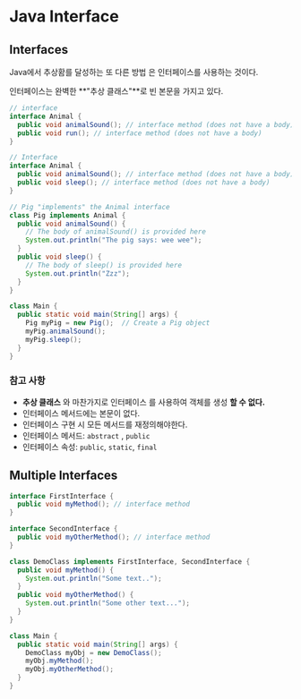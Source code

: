 # Java Interface
## Interfaces
Java에서 추상홤를 달성하는 또 다른 방법 은 인터페이스를 사용하는 것이다.

인터페이스는 완벽한 **"추상 클래스"**로 빈 본문을 가지고 있다.

```java
// interface
interface Animal {
  public void animalSound(); // interface method (does not have a body)
  public void run(); // interface method (does not have a body)
}
```

```java
// Interface
interface Animal {
  public void animalSound(); // interface method (does not have a body)
  public void sleep(); // interface method (does not have a body)
}

// Pig "implements" the Animal interface
class Pig implements Animal {
  public void animalSound() {
    // The body of animalSound() is provided here
    System.out.println("The pig says: wee wee");
  }
  public void sleep() {
    // The body of sleep() is provided here
    System.out.println("Zzz");
  }
}

class Main {
  public static void main(String[] args) {
    Pig myPig = new Pig();  // Create a Pig object
    myPig.animalSound();
    myPig.sleep();
  }
}
```

### 참고 사항 

- **추상 클래스** 와 마찬가지로 인터페이스 를 사용하여 객체를 생성 **할 수 없다.**
- 인터페이스 메서드에는 본문이 없다.
- 인터페이스 구현 시 모든 메서드를 재정의해야한다.
- 인터페이스 메서드:  `abstract` , `public`
- 인터페이스 속성: `public`, `static`, `final`

## Multiple Interfaces

```java
interface FirstInterface {
  public void myMethod(); // interface method
}

interface SecondInterface {
  public void myOtherMethod(); // interface method
}

class DemoClass implements FirstInterface, SecondInterface {
  public void myMethod() {
    System.out.println("Some text..");
  }
  public void myOtherMethod() {
    System.out.println("Some other text...");
  }
}

class Main {
  public static void main(String[] args) {
    DemoClass myObj = new DemoClass();
    myObj.myMethod();
    myObj.myOtherMethod();
  }
}
```
